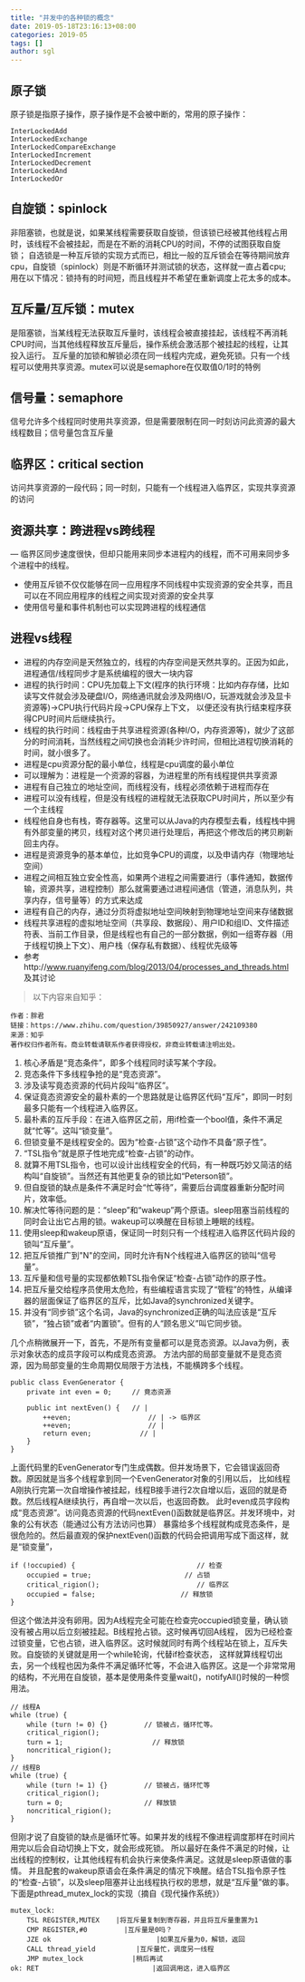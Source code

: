```yaml
---
title: "并发中的各种锁的概念"
date: 2019-05-18T23:16:13+08:00
categories: 2019-05
tags: []
author: sgl
---
```


## 原子锁
原子锁是指原子操作，原子操作是不会被中断的，常用的原子操作：

    InterLockedAdd
    InterLockedExchange
    InterLockedCompareExchange
    InterLockedIncrement
    InterLockedDecrement
    InterLockedAnd
    InterLockedOr

## 自旋锁：spinlock
非阻塞锁，也就是说，如果某线程需要获取自旋锁，但该锁已经被其他线程占用时，该线程不会被挂起，而是在不断的消耗CPU的时间，不停的试图获取自旋锁；
自选锁是一种互斥锁的实现方式而已，相比一般的互斥锁会在等待期间放弃cpu，自旋锁（spinlock）则是不断循环并测试锁的状态，这样就一直占着cpu;
用在以下情况：锁持有的时间短，而且线程并不希望在重新调度上花太多的成本。

## 互斥量/互斥锁：mutex
是阻塞锁，当某线程无法获取互斥量时，该线程会被直接挂起，该线程不再消耗CPU时间，当其他线程释放互斥量后，操作系统会激活那个被挂起的线程，让其投入运行。
互斥量的加锁和解锁必须在同一线程内完成，避免死锁。只有一个线程可以使用共享资源。mutex可以说是semaphore在仅取值0/1时的特例

## 信号量：semaphore
信号允许多个线程同时使用共享资源，但是需要限制在同一时刻访问此资源的最大线程数目；信号量包含互斥量

## 临界区：critical section
访问共享资源的一段代码；同一时刻，只能有一个线程进入临界区，实现共享资源的访问


## 资源共享：跨进程vs跨线程
— 临界区同步速度很快，但却只能用来同步本进程内的线程，而不可用来同步多个进程中的线程。 
- 使用互斥锁不仅仅能够在同一应用程序不同线程中实现资源的安全共享，而且可以在不同应用程序的线程之间实现对资源的安全共享
- 使用信号量和事件机制也可以实现跨进程的线程通信


## 进程vs线程
+ 进程的内存空间是天然独立的，线程的内存空间是天然共享的。正因为如此，进程通信/线程同步才是系统编程的很大一块内容
+ 进程的执行时间：CPU先加载上下文(程序的执行环境：比如内存存储，比如读写文件就会涉及硬盘I/O，网络通讯就会涉及网络I/O，玩游戏就会涉及显卡资源等)->CPU执行代码片段->CPU保存上下文，
以便还没有执行结束程序获得CPU时间片后继续执行。
+ 线程的执行时间：线程由于共享进程资源(各种I/O，内存资源等)，就少了这部分的时间消耗，当然线程之间切换也会消耗少许时间，但相比进程切换消耗的时间，就小很多了。
+ 进程是cpu资源分配的最小单位，线程是cpu调度的最小单位
+ 可以理解为：进程是一个资源的容器，为进程里的所有线程提供共享资源
+ 进程有自己独立的地址空间，而线程没有，线程必须依赖于进程而存在
+ 进程可以没有线程，但是没有线程的进程就无法获取CPU时间片，所以至少有一个主线程
+ 线程他自身也有栈，寄存器等。这里可以从Java的内存模型去看，线程栈中拥有外部变量的拷贝，线程对这个拷贝进行处理后，再把这个修改后的拷贝刷新回主内存。
+ 进程是资源竞争的基本单位，比如竞争CPU的调度，以及申请内存（物理地址空间）
+ 进程之间相互独立安全性高，如果两个进程之间需要进行（事件通知，数据传输，资源共享，进程控制）那么就需要通过进程间通信（管道，消息队列，共享内存，信号量等）的方式来达成
+ 进程有自己的内存，通过分页将虚拟地址空间映射到物理地址空间来存储数据
+ 线程共享进程的虚拟地址空间（共享段、数据段）、用户ID和组ID、文件描述符表、当前工作目录，但是线程也有自己的一部分数据，例如一组寄存器（用于线程切换上下文）、用户栈（保存私有数据）、线程优先级等
+ 参考http://www.ruanyifeng.com/blog/2013/04/processes_and_threads.html 及其讨论

> 以下内容来自知乎：  
  
    作者：胖君
    链接：https://www.zhihu.com/question/39850927/answer/242109380
    来源：知乎
    著作权归作者所有。商业转载请联系作者获得授权，非商业转载请注明出处。
  
  1. 核心矛盾是“竞态条件”，即多个线程同时读写某个字段。
  2. 竞态条件下多线程争抢的是“竞态资源”。
  3. 涉及读写竟态资源的代码片段叫“临界区”。
  4. 保证竟态资源安全的最朴素的一个思路就是让临界区代码“互斥”，即同一时刻最多只能有一个线程进入临界区。
  5. 最朴素的互斥手段：在进入临界区之前，用if检查一个bool值，条件不满足就“忙等”。这叫“锁变量”。
  6. 但锁变量不是线程安全的。因为“检查-占锁”这个动作不具备“原子性”。
  6. “TSL指令”就是原子性地完成“检查-占锁”的动作。
  6. 就算不用TSL指令，也可以设计出线程安全的代码，有一种既巧妙又简洁的结构叫“自旋锁”。当然还有其他更复杂的锁比如“Peterson锁”。
  7. 但自旋锁的缺点是条件不满足时会“忙等待”，需要后台调度器重新分配时间片，效率低。
  8. 解决忙等待问题的是：“sleep”和“wakeup”两个原语。sleep阻塞当前线程的同时会让出它占用的锁。wakeup可以唤醒在目标锁上睡眠的线程。
  8. 使用sleep和wakeup原语，保证同一时刻只有一个线程进入临界区代码片段的锁叫“互斥量”。
  8. 把互斥锁推广到"N"的空间，同时允许有N个线程进入临界区的锁叫“信号量”。
  8. 互斥量和信号量的实现都依赖TSL指令保证“检查-占锁”动作的原子性。
  9. 把互斥量交给程序员使用太危险，有些编程语言实现了“管程”的特性，从编译器的层面保证了临界区的互斥，比如Java的synchronized关键字。
  10. 并没有“同步锁”这个名词，Java的synchronized正确的叫法应该是“互斥锁”，“独占锁”或者“内置锁”。但有的人“顾名思义”叫它同步锁。
  

几个点稍微展开一下，首先，不是所有变量都可以是竞态资源。以Java为例，表示对象状态的成员字段可以构成竞态资源。
方法内部的局部变量就不是竞态资源，因为局部变量的生命周期仅局限于方法栈，不能横跨多个线程。
    
    public class EvenGenerator {
        private int even = 0;     // 竟态资源
    
        public int nextEven() {   // |
            ++even;                   // | -> 临界区
            ++even;                   // |
            return even;            // |
        }
    }
上面代码里的EvenGenerator专门生成偶数。但并发场景下，它会错误返回奇数。原因就是当多个线程拿到同一个EvenGenerator对象的引用以后，
比如线程A刚执行完第一次自增操作被挂起，线程B接手进行2次自增以后，返回的就是奇数。然后线程A继续执行，再自增一次以后，也返回奇数。
此时even成员字段构成“竞态资源”。访问竟态资源的代码nextEven()函数就是临界区。并发环境中，对象的公有状态（能通过公有方法访问也算）
暴露给多个线程就构成竞态条件，是很危险的。然后最直观的保护nextEven()函数的代码会把调用写成下面这样，就是“锁变量”，

    if (!occupied) {                              // 检查
        occupied = true;                       // 占锁
        critical_rigion();                        // 临界区
        occupied = false;                     // 释放锁
    }
但这个做法并没有卵用。因为A线程完全可能在检查完occupied锁变量，确认锁没有被占用以后立刻被挂起。B线程抢占锁。这时候再切回A线程，
因为已经检查过锁变量，它也占锁，进入临界区。这时候就同时有两个线程站在锁上，互斥失败。自旋锁的关键就是用一个while轮询，代替if检查状态，
这样就算线程切出去，另一个线程也因为条件不满足循环忙等，不会进入临界区。这是一个非常常用的结构，不光用在自旋锁，基本是使用条件变量wait()，notifyAll()时候的一种惯用法。
    
    // 线程A
    while (true) { 
        while (turn != 0) {}         // 锁被占，循环忙等。
        critical_rigion(); 
        turn = 1;                      // 释放锁
        noncritical_rigion(); 
    } 
    // 线程B
    while (true) { 
        while (turn != 1) {}         // 锁被占，循环忙等
        critical_rigion(); 
        turn = 0;                    // 释放锁
        noncritical_rigion(); 
    }
但刚才说了自旋锁的缺点是循环忙等。如果并发的线程不像进程调度那样在时间片用完以后会自动切换上下文，就会形成死锁。
所以最好在条件不满足的时候，让出线程的控制权，让其他线程有机会执行来使条件满足。这就是sleep原语做的事情。
并且配套的wakeup原语会在条件满足的情况下唤醒。结合TSL指令原子性的“检查-占锁”，以及sleep阻塞并让出线程执行权的思想，就是“互斥量”做的事。
下面是pthread_mutex_lock的实现（摘自《现代操作系统》）

    mutex_lock:
        TSL REGISTER,MUTEX    |将互斥量复制到寄存器，并且将互斥量重置为1
        CMP REGISTER,#0         |互斥量是0吗？
        JZE ok                          |如果互斥量为0，解锁，返回
        CALL thread_yield          |互斥量忙，调度另一线程
        JMP mutex_lock            |稍后再试
    ok: RET                            |返回调用这，进入临界区  